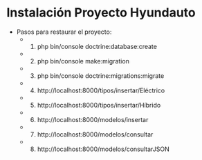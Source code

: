 # Instalación Proyecto Hyundauto

- Pasos para restaurar el proyecto:
  - 1) php bin/console doctrine:database:create
  - 2) php bin/console make:migration
  - 3) php bin/console doctrine:migrations:migrate
  - 4) http://localhost:8000/tipos/insertar/Eléctrico
  - 5) http://localhost:8000/tipos/insertar/Híbrido
  - 6) http://localhost:8000/modelos/insertar
  - 7) http://localhost:8000/modelos/consultar
  - 8) http://localhost:8000/modelos/consultarJSON